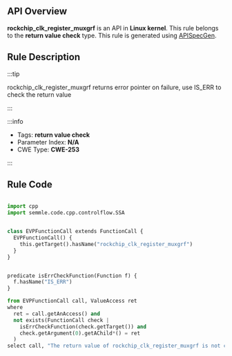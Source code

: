 ---
---


## API Overview
**rockchip_clk_register_muxgrf** is an API in **Linux kernel**. This rule belongs to the **return value check** type. This rule is generated using [APISpecGen](../../tools/APISpecGen).
## Rule Description

:::tip

rockchip_clk_register_muxgrf returns error pointer on failure, use IS_ERR to check the return value

:::

:::info

- Tags: **return value check**
- Parameter Index: **N/A**
- CWE Type: **CWE-253**

:::

## Rule Code
```python

import cpp
import semmle.code.cpp.controlflow.SSA


class EVPFunctionCall extends FunctionCall {
  EVPFunctionCall() {
    this.getTarget().hasName("rockchip_clk_register_muxgrf")
  }
}


predicate isErrCheckFunction(Function f) {
  f.hasName("IS_ERR") 
}

from EVPFunctionCall call, ValueAccess ret
where
  ret = call.getAnAccess() and
  not exists(FunctionCall check |
    isErrCheckFunction(check.getTarget()) and
    check.getArgument(0).getAChild*() = ret
  )
select call, "The return value of rockchip_clk_register_muxgrf is not checked with IS_ERR."
    
```
